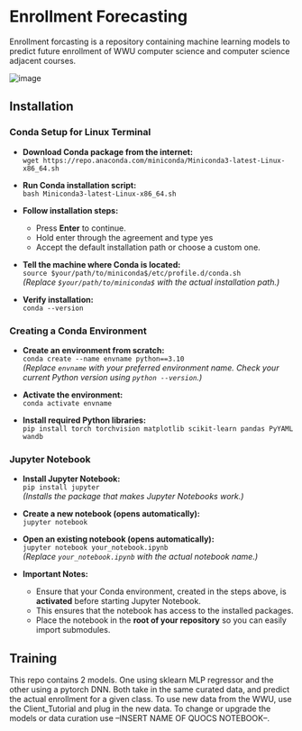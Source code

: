 # Enrollment Forecasting

Enrollment forcasting is a repository containing machine learning models to predict future enrollment of WWU computer science and computer science adjacent courses. 


![image](https://github.com/user-attachments/assets/790a74aa-7c1c-4a39-995a-fb29214cec82)

## Installation

### Conda Setup for Linux Terminal  

- **Download Conda package from the internet:**  
  `wget https://repo.anaconda.com/miniconda/Miniconda3-latest-Linux-x86_64.sh`  

- **Run Conda installation script:**  
  `bash Miniconda3-latest-Linux-x86_64.sh`  

- **Follow installation steps:**  
  - Press **Enter** to continue.  
  - Hold enter through the agreement and type yes 
  - Accept the default installation path or choose a custom one.  

- **Tell the machine where Conda is located:**  
  `source $your/path/to/miniconda$/etc/profile.d/conda.sh`  
  *(Replace `$your/path/to/miniconda$` with the actual installation path.)*  

- **Verify installation:**  
  `conda --version`  

### Creating a Conda Environment  

- **Create an environment from scratch:**  
  `conda create --name envname python==3.10`  
  *(Replace `envname` with your preferred environment name. Check your current Python version using `python --version`.)*  

- **Activate the environment:**  
  `conda activate envname`  

- **Install required Python libraries:**  
  `pip install torch torchvision matplotlib scikit-learn pandas PyYAML wandb`

### Jupyter Notebook  

- **Install Jupyter Notebook:**  
  `pip install jupyter`  
  *(Installs the package that makes Jupyter Notebooks work.)*  

- **Create a new notebook (opens automatically):**  
  `jupyter notebook`  

- **Open an existing notebook (opens automatically):**  
  `jupyter notebook your_notebook.ipynb`  
  *(Replace `your_notebook.ipynb` with the actual notebook name.)*  

- **Important Notes:**  
  - Ensure that your Conda environment, created in the steps above, is **activated** before starting Jupyter Notebook.  
  - This ensures that the notebook has access to the installed packages.  
  - Place the notebook in the **root of your repository** so you can easily import submodules.  

## Training

This repo contains 2 models. One using sklearn MLP regressor and the other using a pytorch DNN. Both take in the same curated data, and predict the actual enrollment for a given class. To use new data from the WWU, use the Client_Tutorial and plug in the new data. To change or upgrade the models or data curation use –INSERT NAME OF QUOCS NOTEBOOK–.
